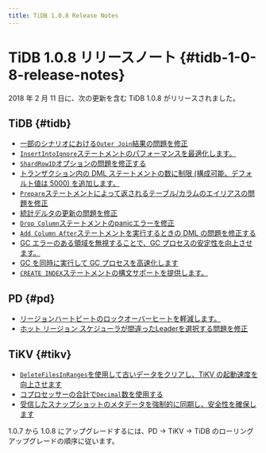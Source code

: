 ```yaml
---
title: TiDB 1.0.8 Release Notes
---
```


# TiDB 1.0.8 リリースノート {#tidb-1-0-8-release-notes}

2018 年 2 月 11 日に、次の更新を含む TiDB 1.0.8 がリリースされました。

## TiDB {#tidb}

-   [<a href="https://github.com/pingcap/tidb/pull/5712">一部のシナリオにおける`Outer Join`結果の問題を修正</a>](https://github.com/pingcap/tidb/pull/5712)
-   [<a href="https://github.com/pingcap/tidb/pull/5738">`InsertIntoIgnore`ステートメントのパフォーマンスを最適化します。</a>](https://github.com/pingcap/tidb/pull/5738)
-   [<a href="https://github.com/pingcap/tidb/pull/5751">`ShardRowID`オプションの問題を修正する</a>](https://github.com/pingcap/tidb/pull/5751)
-   [<a href="https://github.com/pingcap/tidb/pull/5754">トランザクション内の DML ステートメントの数に制限 (構成可能、デフォルト値は 5000) を追加します。</a>](https://github.com/pingcap/tidb/pull/5754)
-   [<a href="https://github.com/pingcap/tidb/pull/5776">`Prepare`ステートメントによって返されるテーブル/カラムのエイリアスの問題を修正</a>](https://github.com/pingcap/tidb/pull/5776)
-   [<a href="https://github.com/pingcap/tidb/pull/5787">統計デルタの更新の問題を修正</a>](https://github.com/pingcap/tidb/pull/5787)
-   [<a href="https://github.com/pingcap/tidb/pull/5805">`Drop Column`ステートメントのpanicエラーを修正</a>](https://github.com/pingcap/tidb/pull/5805)
-   [<a href="https://github.com/pingcap/tidb/pull/5818">`Add Column After`ステートメントを実行するときの DML の問題を修正する</a>](https://github.com/pingcap/tidb/pull/5818)
-   [<a href="https://github.com/pingcap/tidb/pull/5815">GC エラーのある領域を無視することで、GC プロセスの安定性を向上させます。</a>](https://github.com/pingcap/tidb/pull/5815)
-   [<a href="https://github.com/pingcap/tidb/pull/5850">GC を同時に実行して GC プロセスを高速化します</a>](https://github.com/pingcap/tidb/pull/5850)
-   [<a href="https://github.com/pingcap/tidb/pull/5853">`CREATE INDEX`ステートメントの構文サポートを提供します。</a>](https://github.com/pingcap/tidb/pull/5853)

## PD {#pd}

-   [<a href="https://github.com/pingcap/pd/pull/932">リージョンハートビートのロックオーバーヒートを軽減します。</a>](https://github.com/pingcap/pd/pull/932)
-   [<a href="https://github.com/pingcap/pd/pull/939">ホット リージョン スケジューラが間違ったLeaderを選択する問題を修正</a>](https://github.com/pingcap/pd/pull/939)

## TiKV {#tikv}

-   [<a href="https://github.com/pingcap/tikv/pull/2740">`DeleteFilesInRanges`を使用して古いデータをクリアし、TiKV の起動速度を向上させます</a>](https://github.com/pingcap/tikv/pull/2740)
-   [<a href="https://github.com/pingcap/tikv/pull/2754">コプロセッサーの合計で`Decimal`数を使用する</a>](https://github.com/pingcap/tikv/pull/2754)
-   [<a href="https://github.com/pingcap/tikv/pull/2758">受信したスナップショットのメタデータを強制的に同期し、安全性を確保します</a>](https://github.com/pingcap/tikv/pull/2758)

1.0.7 から 1.0.8 にアップグレードするには、PD -&gt; TiKV -&gt; TiDB のローリング アップグレードの順序に従います。
